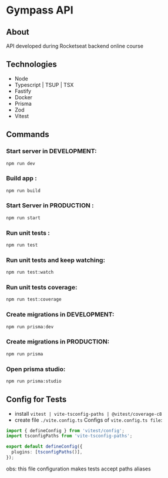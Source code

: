 # Gympass API

## About

API developed during Rocketseat backend online course

## Technologies

- Node
- Typescript | TSUP | TSX
- Fastify
- Docker
- Prisma
- Zod
- Vitest

## Commands

### Start server in DEVELOPMENT:

```bash
npm run dev
```

### Build app :

```bash
npm run build
```

### Start Server in PRODUCTION :

```bash
npm run start
```

### Run unit tests :

```bash
npm run test
```

### Run unit tests and keep watching:

```bash
npm run test:watch
```

### Run unit tests coverage:

```bash
npm run test:coverage
```

### Create migrations in DEVELOPMENT:

```bash
npm run prisma:dev
```

### Create migrations in PRODUCTION:

```bash
npm run prisma
```

### Open prisma studio:

```bash
npm run prisma:studio
```

## Config for Tests

- install `vitest | vite-tsconfig-paths | @vitest/coverage-c8`
- create file `./vite.config.ts`
  Configs of `vite.config.ts file`:

```ts
import { defineConfig } from 'vitest/config';
import tsconfigPaths from 'vite-tsconfig-paths';

export default defineConfig({
  plugins: [tsconfigPaths()],
});
```

obs: this file configuration makes tests accept paths aliases
